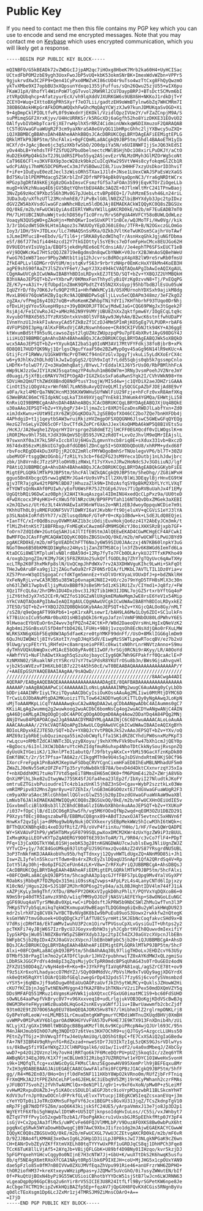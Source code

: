 # Public Key

If you need to contact me then this file contains my PGP key which you can use
to encode and send me encrypted messages. Note that you may contact me on
[Keybase](https://keybase.io/xerthesquirrel) which uses encrypted
communication, which you will likely get a response.

	-----BEGIN PGP PUBLIC KEY BLOCK-----
	
	mQINBFO/G5kBEADk72vZWDGcIJjpAM2qc7iHOxg8HbeK7Mrb2ka60H4+UyHCISac
	UCtxdFbPOM2zbE9ygh3UoxFwoJbP5vUQ+kbK53okmSNrBK+ImexWdvWZbn+VPPr5
	9gjukrvdXw3C2FP9+Qen41CyPxo0MWZvKI86cUO4r9uTso4wzTtCxg8FhQyQwzmO
	ykTvXMbe9XI7opbBU3xXQpsunYdxqo1355jFuffus/sQn26Qwu25zjU55+wIX6pu
	FKaWJ1pX/8hofYl4WinPoW7lgGTvvol2RW9Rl2CU7DaypBRPJ+BTsDct5CMvm6bI
	ztVRpQUbqhcp+AfatzyurEcX/vh9lqXddVJXURKGW6s9UBX6H+NKKoJ1rdkDjT+Y
	ZCEYO+Wuq+IXttoBXgPRhSXyrf7eO7Lii/gadtzEH9oWmBTylnw6bZq7WHCMRm7I
	38OB6OAokHKpGrAFkDOMuWQQxhFwGhcMqQAgYCWjzXJw97kunJDMUKqaSvOGD+Xi
	9+4gDmpCklPIOLtfvPL0f9sWxdnYjEKOkl/VzidlQpzIVUe2Y/vFZaZCnpjM9A/S
	suPMimqSGF2XrxKjyv/U4HcURRKSr/k5RGcXDj6aGgfh52ho8YizDKKE31EOvUO2
	OAlfyvbIVbHbpTcarEjXE7rwHplhX5rRRZ4CidminUWxkqW6DIXmuzoF2QARAQAB
	tC5TdGVwaGFuaWUgR2F3cm9yaXNraSA8eGVyQG11bHRpcGhhc2ljYXBwcy5uZXQ+
	iQJXBBMBCgBBAhsDAh4BAheAAhkBBQsJCAcDBRUKCQgLBRYDAgEAFiEEMigtEPLG
	QRklMTkP9JBP5tm/5hcFAlxi+0gFCQmRLa8ACgkQ9JBP5tm/5hdl4BAAoETH1yIb
	HCXf/d+JgAcjBee6jc3qSzXKbfwSbO/2O0dpiYa5N/x6UI8NWFIjjSxJQ63kEdSI
	yOv44bLB+YehdsTFFfZSfUQ2PbuObelnectcMWlBSHjhDc1O8xirLPuDKJY/aCtO
	HuD2Ek6MpQ4kG3xT2J9LUdRSIPbo55yq2ASjevEzrVNLMzOMyh3GlMZOrWg5coNt
	CaT96E6CFl+u3KVF8X9p3ocW28zk9bkzCuICqVKw295VtVW4s8cyfokqmGlZCb1R
	wdcPiAUyi7hmMG5DCP6MveCx3mJfVSBOwu2I8L7iuv3HHHF7xzyUsDkorID3hviT
	F+iFe+1OuEyuE0ezEJecl3zWisORhSTXax1J1ld+JNse1LUexCWAJSPaEsWzXaGS
	Bd75KulblPEMPMdacg5ZSKrblZnF2DfrNPF94pBk0VqaQpnNC3/Yra6gNRDtWCrx
	HPGzp3gDRfA9kKEjXg8zDGxbImsvCFsmzfGf5a7aFOAn3S99jEqvKTOrZiOgeLLb
	mugD+kVKzhNuaq4E6jGV5BqtYQhntbEU4ABc3AQZE+0JTlnWltMrC241TPnwBaoj
	3NvZp69zHoC9PXbz5S6h3Mv0G7pJUebLctvBPp0EQ+I/7uhMzmE5svh46Ln24riL
	3UDa3uQ/uXfhzUTl23McnhmhE8/7iPvBxlG0LlN0ZXZlbiBHYXdyb3Jpc2tpIDxz
	dGV2ZW5AbXVsdGlwaGFzaWNhcHBzLm5ldD6JAj8EMAEKACkWIQQyKC0Q8sZBGSUx
	OQ/0kE/m2b/mFwUCWiQyiAsdIERlYWRuYW1lLgAKCRD0kE/m2b/mF7EuEADB7mT0
	PH/7LHtUBCINUhuWWjtvdchD856yf1cOFrn/RrvS6PgUA4HVFCY58oBUWLQdWLez
	VoaqyN3QUSgWO+gZAoHjn+MmhQKwrIoeSUxKPlY1nBCe/wQJMoTFi/Hw0Vg//kik
	3/3r1bGzdWtSOk9LHtm1Aqoz3s7WUUOyYEpDJ60iE0o/JTFR+B/N2OGxczGLOmGo
	Ioy3/1DH/5V+JTDLxx/lLc7HNAQSnSsMXa/OZkbJVltKeTwUKOsm5CajhrVoTAwf
	sJLmeIMfuciB+eEbdv/G/Til6+jrSRKA8y6zdWIhqTr/AsnHxqGhkJgjuNGfDbma
	eSf/86fJ77m1fi44H4zcd12Y7tkGIOttyl5sYE9cs7eDfomFpHxCMcx8EUJGo62H
	DV9UEOteVIsUVg1a/EBQFSjekdHyREe6oEfCdnsiA8//Je4ephTP6SFSxEUCT1eB
	eVj9DQWKcKwI7HtSzQQJZ8719eBgdmsDn8qwCbYNWK+V0JorX2BJWnAoSQBehWeU
	FwoG76IeW871eor9Pby2WNtb1tig12hJcvrscBdROcpX4pXB2lW9reSrwRb0fmsU
	ZfkE4PLLvlGDMGrrOVtUM/mjstqKvfS63r9rbrYzNHpr0EmKcHxXY8kMn4KoEB3H
	agPE9shS90fAaZYJlSZVxYF6eY/JwpYJ3Xz494kCVAQTAQoAPgIbAwIeAQIXgAUL
	CQgHAwUVCgkICwUWAwIBABYhBDIoLRDyxkEZJTE5D/SQT+bZv+YXBQJZ2UYMBQkH
	B3hVAAoJEPSQT+bZv+YXbrwP/0KMmxFonThhydlyBiQYzKg0zvvN8+Tj/PxEQqPG
	ZE/K7y+vA3iY+/EfUbpd1nZ8mK9QPbdtZY455N2XXsGypj95hbTbdBJlEsUu05uW
	IqUZYrD/f8y7OK6Jvfu9QP2YRIa+HhfWWkMCy18/O5XMUrnohYDXSxh9ajikM8dg
	MvxLB96V76QoW5HZByIqcRc9AJQBNBDPwSqEljLLvu5eCQDAPm348mz/3eFZkgO2
	zgZAx/vfPmgI6y4I027oQB+vRoKemKZWhbpTNiYdYIi7KHfhbrhF93TUqo0DrNhj
	ofDxLHjqVYov5XuepH9psz+39yBOKORJFT8CwjMdwEJaG+CQG69PWgJx3tGgek2F
	RsjAj4/Fe1CVwRoJ42+aMHzR62N9Y9VMYjUBU8ZnXxZqktfpmw6Y/IOgECqLtq9c
	XvyubOfRBXd565JTYzRXSOntxkVn8Ol5VF8Ayw9JWyhAm/B2wcK6stntfwhUDaPY
	IVnmYnzU1JnkkFIvAnxyCAd5fZkBzZf1CzDJ4MmSPImRjKO5gEg7VLPUDR+rbAF6
	4VFUPSD9I3pHg/AlKxF0RxdVjCARzNswnh6oee+CR49CKIFVbNJtk94KY+A36ggE
	ktWxumBdStf9h5u9LcawsoZqst2lgUZHzZWUpzpqP9u7pFE4bXRvtJAyG98DGY4J
	iiiHiQI9BBMBCgAnAhsDAh4BAheABQsJCAcDBRUKCQgLBRYDAgEABQJWk5oXBQkD
	wcx5AAoJEPSQT+bZv+YXyukQAI2baS1g0IoNM3AV17MtVFYFdkj38foBjbrB+xPk
	0D8Q017HUDfQK9Nyj1QrlgsCNgufYaaF50e2BZwMypOgv45aGg96N14lR9eKUc+A
	GtijFcrF1RWWv/U1GkW0YNcPrQTHKCf94nGYzGlv3pgyTjvkuLi5yLdKXoErCX4c
	w6+y9JhlKv2hDLhdQlkJwIwIgGgS2/Q1h9xIqt7rLdd5Sqbjs0qb5k7gssmpCnlo
	LHDfK+folwU7f/Z+o3HaOmhqBatj/BYwvL7rEddalK1J6Y5rUsO0/RbPBMlhhFcA
	mWp9LWJzzGwJIY1XzWJ5sqatmqzYP4uhuh1mB6OW7m+3RNy3vsmPoehJV2NreJmY
	d0uagi/5jXfBic6MAYV7HIPtOgADrIGXZkGsSxFa6aRwnSYqk2I/CVhVWkN98+Ym
	SDViHm2QmUTthZWdX8BndQ8NdPtusY3sqjW/MISd4w+jc1QYDiX2aeJDHZriGAAA
	CinOtI5ziQOgV4zxrWnf6Nl7LmN5BuAvyQIVeQLMlIySQCGCpAZbFJDEjAd8E9vY
	a0Fa/kzl4MOrQa7NNCHcnM336KXW9WHuSUfWWlFiU29Fzje+hFcFz0vxR8AmfXKq
	G3WeBRAC86mCYEIdpkNCsqLkaT3X49XVjqqTYnEk813hWumk4YGMQa/EHWtjLi58
	KnRxiQI9BBMBCgAnAhsDAh4BAheABQsJCAcDBRUKCQgLBRYDAgEABQJXjUq4BQkE
	u30aAAoJEPSQT+bZv+YXybgP/34+1ljmaZc1r8XMJtGzaDnsRWDJlLabfYxn+Zd0
	ximJdxKwnu+UUtW9IzXr6ZWjDGqKDOa7L2gSEBQofXO46CC2bo7ZQe7bnHXFDb4j
	4APhdgiD+t1j1qeytbSAW3wruiRkjzHVZmgpOFSXQQGNH6JlswC5GWEwGFqQYEQg
	HezG27nSeLyVZ065cOFrlbvCTfdkZoPCr6XAnJJexlKoQHMbA6kWP5Q8B1VEts5u
	/HcKJ/JA26wghe1ZVpqrHYIUrsprgeZG8dmETZjlHCFF0EGXQcdf0vILWOgslK+m
	iRORIMov9hl758LYJdX39kQmV5DjB595JVK2zRdOT+LxvOzJhvlM9eQMrIEAjslL
	97swxnXf0aJX7kL5RFxIccbXlUj6HGvZLgmvnYncb8riq8E+sXdux331vb+BxczD
	X674dx856zxMiBkUIG7gQu8fdGDB6lZDnCqp5I+SOX0DbQDoU8/xhRPM+ydxd68f
	rbvFocREgDD4kDu3XFDjjR2C0Z2mRlcFMYWOgoBmhSrTNUolegvVP6/bl7T+30ZU
	ubeMVOFrtsggQWzOGnbi/fzR1LYs3cb+f6d2FG23sM9Yecx1Dutbj1nLhJdwjbrc
	zbk/1h8Vrn8cJTzzSP3loOHVBizRWxLf17sYXvnJJRw2HoNdcSJv3GOiiuNJ/lgf
	P8AtiQJUBBMBCgA+AhsDAh4BAheABQsJCAcDBRUKCQgLBRYDAgEABQkGGKybFiEE
	MigtEPLGQRklMTkP9JBP5tm/5hcFAllWZkQACgkQ9JBP5tm/5heDhg//ZG8iWPxH
	gguo5Bn8XbcgcQ5rww1qNEMrJGa4rUo9sVPsIll2XH/BlWi3DEqylBjrHnvEG9tW
	gjv3TR7ajgXw42tPBPNlBD87jHhuzaZlk9N+IhOzAsfqSY0pBkM2XbYLYcYLVXqT
	eTYOWTsQnNxAhf0PUIwh/yEofU6WsFR75JZtGEp6JVos7TiQpRVBuUahJx4f1EMy
	UgGQtbRQi96DwCaz0BphjX2AHIYAuqAszgal4IDmINU4xedQcCLpPxz9a/UU0teD
	4FwDXcocx3P4yHKU+FcXWu5f0lNRzcUH/BP9FPVTah116NTbQvDbxZMGek3aXEBI
	x2mJQ2wsz/Utr6z3Lt4kVHAEwIaX96nWfUas2o+NR1zEBJdwoyOppquWCDie7m9i
	YKhhUTh0L0juRMEFUONF5VV7lDWRYI6aYJKvbNrft9OjeluXV+qCGViS1eYJ3lYA
	p3SLNabkIoRfd5Yh77/vZElusqdbNoF/GTePr0+cKp1dBdw+k+LSdEJLdQ8EQjei
	+IanTfC/xIr0QdBszuyOVWMtAKZ1b3ciOdijEuvHokjQo6zz41Y2AbEyJCm3mk/t
	flMiZh4tnKSt718BFRbxp/FnMEqKxCAwzm6FdM9MSQKcYJ0oiXHXSRzBjxpb7GF+
	foOrn7ZdQIdW+2GutGqSAHJi4JlTIfE0StmJAlQEEwEKAD4CGwMCHgECF4AFCwkI
	BwMFFQoJCAsFFgMCAQAWIQQyKC0Q8sZBGSUxOQ/0kE/m2b/mFwUCWFlLPwUJBYd9
	pgAKCRD0kE/m2b/mF5pVEADhChFTT6NoJy6W59SIU0JAAczxj4N7KB60lnpkY3uG
	NGoT0mo6B50bKMKQD1WgRoz24Hys1jZanZ8TMS8Cojln3fZbv6K8WGd6IemTd6La
	KtaDCGi8WElMTpluHlvNBlrdBA59d+12Rp7fyTo7FCb0DLArykUJ2TTfxKPKho49
	4/oxgb2pngZIm/KIMy7GKj5F8ZRXUo2SukQYlfGODL8q7ZhY7gTQyUvc6qAwTXHy
	xcLTRp2K0F3hxMkFp8slN/UxQCmpJhPdWXv7rv2A3XDHWVguKIhc9LwHi+SkFqOt
	THeJw0AruBFxa9gj12jZAGufwOa9ZrFZF0N5rDIA/fLMKbL7AVTLTIL1Dz0Yia+v
	XZ57Pnn+W3qOISgogaCrcfdKTgm5mnnEz+YxDlVOrKVyaLVOUxDfJ+p+bdZNklRH
	VxFeNyRjLvrwCA3R3B5u385W1p6vnapHJN8I2+UO/c2o79nYgD5TFH8sMlX3c30n
	oh63lZWX17wpbvEljiyMuUxBBBf9JsBeSMr5d1zKS1RU1Zv/CIYmd1+Jq8fz/+FW
	XQz1TFcQL6a/2hrDMn1DU4Dxzbvc31J92Tib1HH3IJDNL7ojGZ5rtxrbYftGq4oP
	jiZY6thdJyX7n52CErR/WZZfoS1OGZaNlUXgkmEMaNeMqmJwE8rsE6YeV1x54Mip
	nYkCVAQTAQoAPgIbAwIeAQIXgAULCQgHAwUVCgkICwUWAwIBABYhBDIoLRDyxkEZ
	JTE5D/SQT+bZv+YXBQJZOZQ0BQkGGKybAAoJEPSQT+bZv+YXGjcQALOo8Gy/nMLT
	/sSZ0/q9eQegAFT99kPb6+1+pK1rxAPLsewrI/bAH9LA6Mw1LOy6ZDI+SC1ulkFn
	kT7BiUcoICu95oMAr0buXO1sHBIqbQkI6rKypJafznlVmNF9NbOU80LdPWhvY6ES
	9lHwoacEYbVEuOr6nZ4wvv3qfPQZn4Z4CtK+P/W8d2DaeoQVrsHnLHgIxQNeVzK2
	Agb4mi2SGnBsxUlSfD4mftbD426LlFUHs+9B8j1vzqsOh8EcNsXdjQAo0rFXuLMW
	WLRKSXN6gXGbF5Eq98W3Ap5dfaeKzre0tpYMKF99dnFf//UsO+8MklIGG6glmDm9
	6QuJhUIWQWzlj8IYvSXotIY/ngDJHqXSdV/EiwgMzSSWTLpqwRTocqBV/ez7b2xU
	9lUwg/ycpFEtrYLjRHfeU+c8amrqseioPFRlc0kwitxN0hrLnrHNVtzAnno+S9mu
	dyTHhVUQkUbWqDxcvM1AcE5bO8yPAv0E1IwOF/hrSGj0RCNi9rAKyy/LR/A0OoYd
	+AWhfYV1+NuFlhADwtXkagh5qSzuXojbaycCIyg6QK7Wh9GFPakfrf0QcaAclE+P
	XzNMXN02/SRuaklNFztYSRcrU7sY7tw1PdsR8YKUTrOSu8b3n/BWs9GjsAhvgvHl
	vjb2kSsWVEzvFIH6XLb01B7z22t4A5hS0cE/wT0BEAABAQAAAAAAAAAAAAAAAP/Y
	/+AAEEpGSUYAAQEBAAIAAgAA/9sAQwD/////////////////////////////////
	/////////////////////////////////////////////////////8AACwgA4ADI
	AQERAP/EABgAAQEBAQEAAAAAAAAAAAAAAAADAgEE/8QAFBABAAAAAAAAAAAAAAAA
	AAAAAP/aAAgBAQAAPwCiC4AAAAAAILoNsLgAAAAAINMg2wugC6AuAAAg0yCyLbDb
	bDDri4AAINMrIiyLTKziTQyuAACDbCyIsiOuKOssAAuAg2MLIiwi0MtMtjDYMC6D
	TrCwiLOJDbANuMtgDA2MKuoiziTTLTow642ADDYwq6iKiTTLQy0yNgAAwqJLoKpN
	uMjToAAAMKpLiCqTYAAAAAwqkuCA2wANgDAA2wLgCDbAANgwADbC4AIAumms0gC7
	KKiiALgAg2wummq2g2wuwkoog2wuACDbC6bomNsCg4og2wuACDYwANgwANjC4AIN
	gA46DjoAMLgAINgOOgDjoDC4APOCgOOgAOOgmD0AAg4Aow2DDaYDq4A84PQg2MNj
	ANjDYwu84PQAPOACgw2JgA9AAACDYMADYMLgAAAINjC6C6DYwuAAAACALoLoAuAA
	AAACAAuAAA//2YkCVAQTAQoAPgIbAwULCQgHAwUVCgkICwUWAwIBAAIeAQIXgBYh
	BDIoLRDyxkEZJTE5D/SQT+bZv+YXBQJcYvtPBQkJkS2vAAoJEPSQT+bZv+YXv/oQ
	AMZ69z1ybRbEjubQuzimzqa55im2obCWqfLffa1SK1dRZ8CYhdiPW0snxMzPKpT3
	rwLqcu+oRMbTZdCAlNNTc3DLyzyBXoyu/j9xhXYMvFVk9bvFw47bXh1cmJjQEY0p
	+BgDocs/6iInlJXCWJbDAruYtcHhZIdgfmuR6uhxp4NhoTDtCkkNySoujRvspnZQ
	dyUoUkIYGeiiKJ/1JknlPTe31abutQ/fJ9fbtyyAKxCx+YbMi59GacXfznKpDk80
	EmKf8NCt/2r/5t7Pfsa+TA0A2z/CIkggMTh9e9U4s5qJsDSVndxRtmE9KjS0Cf96
	IXorcFreFpgk1PnBakMJKepVwFSObqCRVYCgnCixmHFaED8IhEuMBLNMhadUF5m0
	ZWaZLJ0eNv5SeKzOFZFe7Tp35ryYoNwb8ktB78A/bevD4d4DktCXxnvrzqYJ5xIa
	f+nbXDddhKM17tuHoT7Vtd5qeEiT8MmsEH65mC0K0+fM6PUmE4i2bZ+ZWrjA8V6b
	QnXiMPlhL3ke82uItwyWwJ75SK4SfJGfa4hea23lEp2f/IbXyiI27NludtkJKoFY
	omtruEZTGivbPuioudre1Tc4zb1azUnKl5jhBZ3nSO+Cgav+WybP2szztkLx03We
	vmRIMPipv832MnsZgmr8yu+U7ZEhIx/lnGB3mG8GO0zxtEJTdGVwaGFuaWUgR2F3
	cm9yaXNraSAoc3RlcGhhbmllQGlvcGlwZS5jb20pIDxzdGVwaGFuaWVAaW9waXBl
	LmNvbT6JAlkEMAEKAEMWIQQyKC0Q8sZBGSUxOQ/0kE/m2b/mFwUCXHnOEiUdIE5v
	IGxvbmdlciBlbXBsb3llZCBhdCB0aGlzIGNvbXBhbnkuAAoJEPSQT+bZv+YXUKoP
	/i037+fOpCjlB/dIiDCO6gR1hwSfh/vg5M6YOOxQfNp2wqd+qEOM3OZU1DBZD291
	P9Xzysf0Ecj80agszabwFB/EBBMuCQ8gnx89+ABdT3zwxOJAT5evtncC5xHNVn6f
	HnwKxf2qvIglja+dRMog9wbNyNukjOCVXkexrySEBpMekWWz5hIcwM3hI6tWQk+c
	BFThQUCKNBhqkBi4xeD3UfRitZ/P8/oVvP4fiinXu/YHHo/1/HF/Few1QWrQADPE
	WY+SKVAUvPIhP9/yW5HTbMxyGF0799SQLpwXoxDMCM2KWr4zUxYgzZW9iP3zBUUL
	IxMxqKKpiLEOFvKYTpZqA0ERGY9O0T6E393nToAM/7L/9R04/c3vCo7flF4+PDpT
	PFq+13jCaXOGTkYXWL01SHjoebKS3g28tnKGNGDWAU7cwJublsEwgJNliUgnZWJZ
	VYTvCD+y1y/7dC84GoUMkq69JlUtqFUJS9GYmxzQvo8AzZ24VS87YRsgrdNU5UBL
	3oP3TnNkfmKDJAAAkobVhu95b/hqTTdnxyj12QyvHWTLdUgxZQ+ANnM9D85i+Jh1
	Isw+ZLIyfeln5SkcurtTdwm+Bs4rxZRcEyZslDQaqU3SnApf1QfA2QRrdSq4V+Rp
	IotY5lAy30hj+Bo6pIFG2CeFUn64zLK+V8w+ZrRFXuPriQJUBBMBCgA+AhsDBQsJ
	CAcDBRUKCQgLBRYDAgEAAh4BAheAFiEEMigtEPLGQRklMTkP9JBP5tm/5hcFAlxi
	+08FCQmRLa8ACgkQ9JBP5tm/5hcaghAA3p1qcGJYfFBFS7pLQpg9Mv4YalVGyXPY
	ROabKsjRbbqR7fDZRpQx315miiG9ssKqZvwps+AFpLPzL4s4LanyCNTd6lIpjxzy
	K10cNd/jHgus226+SJS1BF2MJhrROP6sg2ty84a/a3L0BJHqhtIDV4lm744fJ1iA
	xAZPjKyLy3m9gThf/XfDu/8MeFPY2OKKxVIygkD0hzPhlLY/PQYVxYqDQXcoB6+0
	N9mS9rp40dTR5IaHvzX9hD/w1iqfMM9yOJOzFjNASViAEFEYkp+S8wONGoLEuNGC
	gGF69Uuq4aVTyrSMWuBv0XpL+wC+iPbQdsftJkPRW5b9NbCSWlZhMu1wfTvn3l3P
	7HKpSTV7yb5qLmikq7qkW2KxmupaU9wBEagnTLDQG8mg6iQxBu2yWlakHWqDU923
	mdr2slrhXF2q8CV8k7wYBCTBvNVg8K8bIw9bPuEu89uoS3Uowx2rwkkfw2nQtegK
	ksGmYWV7tmvG0uoek+UOqQDgCkzYlAfTU8CSyrmHti5KJEbNcCoqfakvcSHd9x+B
	V7dRsjcDRHTA6/EkTaWMvIwuhU3P2cm1OirwTPVGsuCpXLvGysiGuIT+Uhtps2y2
	pcTKKFi74yJBjW6S7IzrBycUJJGoyxvdbhW3sjyhJCgbrtHVIh8QuwvdmIexifiY
	IypSkPQxjWu0SlN0ZXBoYW5pZSBHYXdyb3Jpc2tpICh4ZXJ0aGVzcXVpcnJlbEBn
	bWFpbC5jb20pIDx4ZXJ0aGVzcXVpcnJlbEBnbWFpbC5jb20+iQJUBBMBCgA+AhsD
	BQsJCAcDBRUKCQgLBRYDAgEAAh4BAheAFiEEMigtEPLGQRklMTkP9JBP5tm/5hcF
	Alxi+08FCQmRLa8ACgkQ9JBP5tm/5hdA4hAAq30L97ligTHDoLvJEHDZcvY63USy
	DTMbf538rPagIlm7mo2yCATDfClpukr1JHVZrpubhnwiTZ0xAYKdMWJxQLzgmiSu
	LDbRSkJGGCPrdYs4dm8pI3qZqsMujyOcTpRR0mdcBPSqUhAG43s0TrOuGEOz4odN
	ZFXZU150DD4qZ/vNyH4e8+R+Ko+B+J3YkFPgfIaVq6PA81xqL/agSZrCE78t+ov9
	f9z5iXr6xoYLhadyaccO7MdYZJ/SQy0OHMddVc/PbVslMe9xTvUQy9agjXDGYrdX
	nk0eQtH5RqXYtlOUArQ18bfGEqlzwegGrDp432pds5l7fzy6Sj6cvofySVmsmbzd
	vYSY5+j6qNDxJjf9a6Dugw0hEaUuOAOPzaUvfJkIh5ytWLMCy+QuklsJZHowW2Hi
	cKU7fKCIbjnJqgTwtNENxMVggn43fKA2FBhv1hTKNxrV2ziIPex50mdDXQmVZY5q
	DDs9MFAFQ551MRuz14VgmsKuHVWk1jobXQtxcCFGxUG0imatMC1S9+bc60FdSUHD
	sOwNL64aaPwpfVkBryc0V7+v96Xxxveq10+udLrlgjukVOB3QoKgjKDdVScBwBJq
	0WGM3ReYeFHyysW6zBuab0LHqGo42snKEvyaGNffJ1iu+IBwrUawwmfb2cbcZjdf
	93tm02E9tZO70O65Ag0EU78bmQEQAJORX5Hv8T67/lHibhm3lZ2rglrmpONKLrj8
	Gy8PeYoRLeoW/+nLMLMB51LrCmuaEmtgKWPgmurYCMDdiWHTnuIKUqdBHVj0XmBH
	uvWMPv0M1PuKVY6blgarOAdNKHGYVvFVA57DvPkHE7JE9KTX913FnXDnib4h/zUi
	NCLyjXI/gGXxI9N0ltWBGDgcB8BgaKMzfl0L6v9KCpiPRcpN4wjQJUrl693C/95n
	M4nJAHJmub9Ih0O7uMg3NQDtD7z6tVes3KH7OChR9+ujQJTGyS+AzgccLLUHss50
	PEtnZyTTGjz+3hVWvq3fftwJ4eUyAmiUq/LQOShGtBpC+fE7CxXSAiQ2gIaGBedw
	FA+7Nf3IBR4V9qRhynfG+RdZxzad+nweStDr7JU3IkTzIgL5zQKS9GJsrVDlwYys
	ss/0kBwg5fiY9IeYWXgZJJClHNPUqalk6/oU1w/Iivdf2/u4a0xdMbeqJ/Z4bCGy
	wwD7+p4zOi2QVznzlHy7ovH4jRRTqo6k7F6MceDQrPU+pUZj5koqSIc/zZeq6YTR
	AWBqNGt34EqJ09/K1X7fjmCBLUm93I2Ribg37UZRRQYwt1eYDYC1O1WweHxSvonH
	s9k+1MQfqTLfcg+xxUWGcOyGLFKMsClAnz5EgoewHV895XemPrlh9jBEFEqxu8Mr
	7xIH3g9DABEBAAGJAiUEGAECAA8CGwwFAlaTmi0FCQPBzJIACgkQ9JBP5tm/5hfF
	gg//R4+M62En03/0Ho+Onjfl0dFm5NF111HXbY8WpO2kVRno0m/RUfZjbFrFTniq
	FrXmQMkJA2JtFPEZkhCeLhPle4GJEHL6C3iEbq9V5ZMj19rHCyPWhanh2czrFMAs
	yJFUBOT7SvohZj2fVhTwAUMClQx+8eN1PlI/q9r1+v9xF6vXoN/pMw0P+z5LeiMf
	vvHwM2RxpuDUAZbJ+y5iKAOcsSDULDlaEGPJbtc9ioVrpM3qzwbR11BLSkcmYhHT
	KdVV3ufrnJpY0zwDOCnldFPrkfGLvElvxTVtucpjI8EgKCWSIeqZcsxanEVq+j3m
	cYeYYDTp0i1JoTRcDXMnSuFhpFVf6Jcx1BEGPts8GvXU313jqZ/TCsZkdnpTgV10
	mRp7FjgB7NdDfFSZ6m/aoQ6K43kijskSfC24UE5/yArpaVmmxJ13e7jo8Jp3D2p1
	WgYEYtF6Xfbi5ghWqUwlIDtWR+UU5IQTjknpsoIdqHvIuLos//C55i/vxJWnbyt7
	0ZTqV7YFfPvy1o52xgwbTbzbA1/FboPgAKkcru1vUxsbGJRSpEEhkfMtp0JY3pF4
	isGjV+Cx2pqJAa3flMxS/uWPCvFe60FQJVlMMLbP/V9DuzAFOXKS8Bw0wbPuX6ht
	pgqNxCgSRwk5WYaDowHbDwqgCjB97AwC9XbxJIifzo1dg2mJAjwEGAEKACYCGwwW
	IQQyKC0Q8sZBGSUxOQ/0kE/m2b/mFwUCXGL7VwUJCZEtvgAKCRD0kE/m2b/mF6vR
	D/9ZJJBAo4fLKMHAE3xeOwsIg6L2GHp1D3iiLpJ8PBksJwI73NLgkNPGaK9cZ6wn
	CH+EANrDvbZEyVZKffXtmVXELh80tqTYYYwUxPRf1uGRDJqCS8qj1DhHPCh3Fqe8
	TCcK6TuK8llLVjAf5+2AYqJb+VBijQFLGbK+U89bf4D9BNy01IHzqo/kvr5kzjDJ
	5pFGPYqxehYGHcvCqgy0o0NIjnE7H3cNTW7Jj+GbU+K/wuXTtDkS2K6hwqK5usfu
	8b/qf5NE4gX6mtRXoXfCGA1NAyt0Rp5lbk6P9IXEJH+coU+MjJHG5x1cpOUxYAN9
	dae5pFzlo85x0fM7nB0IVVw0ZXUJMVfEqaZhVpu991Rie46+anUFrzrWH6ZDPHO+
	thOR2iofHM37+kreXtxeyvWHzipMpas+yJZQMwT5uVcGhO/0i7usyZWWutEN/bIf
	0f+PkuQtUjBOxN4byPi9G55WCUSioiCBhotbYYYDcW51sjStB7lwJcn6LWJRNN63
	vLgeaDqp0p96GpCBsq2u6nYir8rV5SICIE3U8R24ItfLfl9ByrSGPetKW6npe8Je
	AcCbge7XCTM19cipZvKkHQiBAZfp5Ep+fqzAV7jQpGXH8FQvKXdCGis5RNgnByVu
	q0dlcTEoXsgm1Dp6LcJZxMr1zj4TMRSJM9ZiMnsCOArO+A==
	=I7jD
	-----END PGP PUBLIC KEY BLOCK-----
